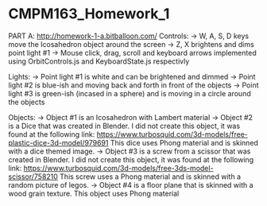 # CMPM163_Homework_1

PART A: http://homework-1-a.bitballoon.com/
  Controls:
    -> W, A, S, D keys move the Icosahedron object around the screen
    -> Z, X brightens and dims point light #1
    -> Mouse click, drag, scroll and keyboard arrows implemented using OrbitControls.js and KeyboardState.js respectivly
  
  Lights:
    -> Point light #1 is white and can be brightened and dimmed
    -> Point light #2 is blue-ish and moving back and forth in front of the objects
    -> Point light #3 is green-ish (incased in a sphere) and is moving in a circle around the objects
   
   Objects:
    -> Object #1 is an Icosahedron with Lambert material
    -> Object #2 is a Dice that was created in Blender. I did not create this object, it was found at the following link:
          https://www.turbosquid.com/3d-models/free-plastic-dice-3d-model/979691
             This dice uses Phong material and is skinned with a dice themed image.
    -> Object #3 is a screw from a scissor that was created in Blender. I did not create this object, it was found at the following link:
          https://www.turbosquid.com/3d-models/free-3ds-model-scissor/758210
             This screw uses a Phong material and is skinned with a random picture of legos.
    -> Object #4 is a floor plane that is skinned with a wood grain texture. This object uses Phong material
